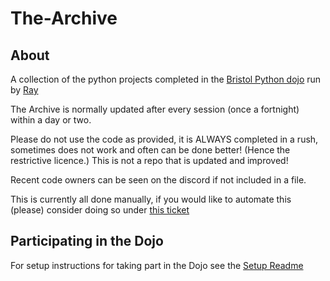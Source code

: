 # The-Archive

## About

A collection of the python projects completed in the [Bristol Python dojo](https://discord.gg/9D9aThSR) run by [Ray](https://github.com/JustCallMeRay)

The Archive is normally updated after every session (once a fortnight) within a day or two.

Please do not use the code as provided, it is ALWAYS completed in a rush, sometimes does not work and often can be done better! (Hence the restrictive licence.) This is not a repo that is updated and improved!

Recent code owners can be seen on the discord if not included in a file.

This is currently all done manually, if you would like to automate this (please) consider doing so under [this ticket](https://github.com/Python-Dojo/Dojo-Helper-App/issues/10)

## Participating in the Dojo

For setup instructions for taking part in the Dojo see the [Setup Readme](./docs/setup.md)
